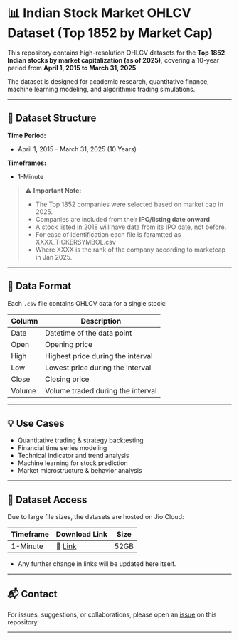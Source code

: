 # 📊 Indian Stock Market OHLCV Dataset (Top 1852 by Market Cap)

This repository contains high-resolution OHLCV datasets for the **Top 1852 Indian stocks by market capitalization (as of 2025)**, covering a 10-year period from **April 1, 2015 to March 31, 2025**.

The dataset is designed for academic research, quantitative finance, machine learning modeling, and algorithmic trading simulations.

---

## 📁 Dataset Structure

**Time Period:**
- April 1, 2015 – March 31, 2025 (10 Years)

**Timeframes:**
- 1-Minute

> ⚠️ **Important Note:**  
> - The Top 1852 companies were selected based on market cap in 2025.  
> - Companies are included from their **IPO/listing date onward**.  
> - A stock listed in 2018 will have data from its IPO date, not before.
> - For ease of identification each file is foramtted as XXXX_TICKERSYMBOL.csv
> - Where XXXX is the rank of the company according to marketcap in Jan 2025.

---

## 📄 Data Format

Each `.csv` file contains OHLCV data for a single stock:

| Column | Description |
|--------|-------------|
| Date   | Datetime of the data point |
| Open   | Opening price |
| High   | Highest price during the interval |
| Low    | Lowest price during the interval |
| Close  | Closing price |
| Volume | Volume traded during the interval |

---

## 💡 Use Cases

- Quantitative trading & strategy backtesting  
- Financial time series modeling  
- Technical indicator and trend analysis  
- Machine learning for stock prediction  
- Market microstructure & behavior analysis  

---

## 📂 Dataset Access

Due to large file sizes, the datasets are hosted on Jio Cloud:

| Timeframe | Download Link | Size |
|-----------|----------------|-----|
| 1-Minute  | 🔗 [Link](https://www.jioaicloud.com/l/?u=Zke81kW3E6Yuf_8R-v8UBo3CeqXDD7arCVF1trQWL_Wigh5SAvgL6EGAasmzbHPvOe5) | 52GB |

- Any further change in links will be updated here itself. 
---

## 📬 Contact

For issues, suggestions, or collaborations, please open an [issue](https://github.com/bh1rg1v/algorithmic-trading/issues) on this repository.

---
